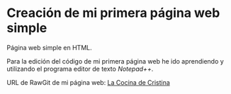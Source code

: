 # Creación de mi primera página web simple
Página web simple en HTML.

Para la edición del código de mi primera página web he ido aprendiendo y utilizando el programa editor de texto *Notepad++*.

URL de RawGit de mi página web: [La Cocina de Cristina](https://rawgit.com/cmustaros/PaginaWeb/master/PaginaWeb.html)

